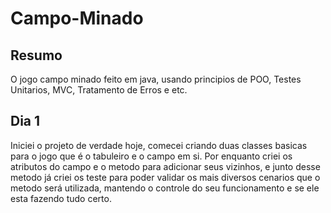 # Campo-Minado

 ## Resumo
 O jogo campo minado feito em java, usando principios de POO, Testes Unitarios, MVC, Tratamento de Erros e etc.

 ## Dia 1
 Iniciei o projeto de verdade hoje, comecei criando duas classes basicas para o jogo que é o tabuleiro e o campo em si. Por enquanto criei os atributos do campo e o metodo para adicionar seus vizinhos, e junto desse metodo já criei os teste para poder validar os mais diversos cenarios que o metodo será utilizada, mantendo o controle do seu funcionamento e se ele esta fazendo tudo certo.
